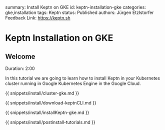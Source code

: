 summary: Install Keptn on GKE
id: keptn-installation-gke
categories: gke,installation
tags: Keptn
status: Published 
authors: Jürgen Etzlstorfer
Feedback Link: https://keptn.sh


# Keptn Installation on GKE

## Welcome
Duration: 2:00

In this tutorial we are going to learn how to install Keptn in your Kubernetes cluster running in Google Kubernetes Engine in the Google Cloud.

{{ snippets/install/cluster-gke.md }}

{{ snippets/install/download-keptnCLI.md }}

{{ snippets/install/installKeptn-gke.md }}

{{ snippets/install/postinstall-tutorials.md }}
